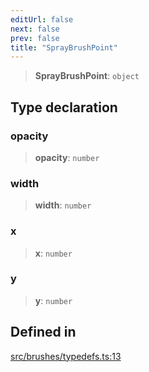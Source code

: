```yaml
---
editUrl: false
next: false
prev: false
title: "SprayBrushPoint"
---
```


> **SprayBrushPoint**: `object`

## Type declaration

### opacity

> **opacity**: `number`

### width

> **width**: `number`

### x

> **x**: `number`

### y

> **y**: `number`

## Defined in

[src/brushes/typedefs.ts:13](https://github.com/fabricjs/fabric.js/blob/5c1240d8b4662e45868dd33f385f941de21c8e9c/src/brushes/typedefs.ts#L13)
